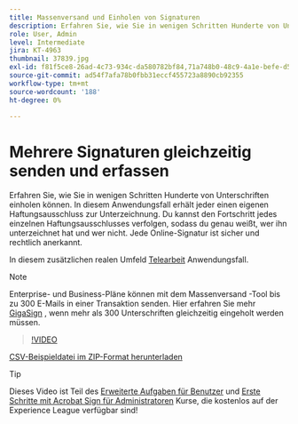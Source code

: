 ```yaml
---
title: Massenversand und Einholen von Signaturen
description: Erfahren Sie, wie Sie in wenigen Schritten Hunderte von Unterschriften gleichzeitig für jedes Dokument einholen können
role: User, Admin
level: Intermediate
jira: KT-4963
thumbnail: 37839.jpg
exl-id: f81f5ce8-26ad-4c73-934c-da580782bf84,71a748b0-48c9-4a1e-befe-d5f311d6c05e
source-git-commit: ad54f7afa78b0fbb31eccf455723a8890cb92355
workflow-type: tm+mt
source-wordcount: '188'
ht-degree: 0%

---
```


# Mehrere Signaturen gleichzeitig senden und erfassen

Erfahren Sie, wie Sie in wenigen Schritten Hunderte von Unterschriften einholen können. In diesem Anwendungsfall erhält jeder einen eigenen Haftungsausschluss zur Unterzeichnung. Du kannst den Fortschritt jedes einzelnen Haftungsausschlusses verfolgen, sodass du genau weißt, wer ihn unterzeichnet hat und wer nicht. Jede Online-Signatur ist sicher und rechtlich anerkannt.

In diesem zusätzlichen realen Umfeld [Telearbeit](https://experienceleague.adobe.com/docs/document-cloud-learn/sign-learning-hub/expand/recipes/gov/usecasegovtelework.html?lang=en) Anwendungsfall.

>[!NOTE]
>
>Enterprise- und Business-Pläne können mit dem Massenversand -Tool bis zu 300 E-Mails in einer Transaktion senden. Hier erfahren Sie mehr [GigaSign](https://experienceleague.adobe.com/docs/document-cloud-learn/sign-learning-hub/develop/custom/gigasign.html?lang=en) , wenn mehr als 300 Unterschriften gleichzeitig eingeholt werden müssen.

>[!VIDEO](https://video.tv.adobe.com/v/33655?quality=12&learn=on&hidetitle=true)

[CSV-Beispieldatei im ZIP-Format herunterladen](../assets/megasign_merge_sample.zip)

>[!TIP]
>
>Dieses Video ist Teil des [Erweiterte Aufgaben für Benutzer](https://experienceleague.adobe.com/?recommended=Sign-U-1-2020.3) und [Erste Schritte mit Acrobat Sign für Administratoren](https://experienceleague.adobe.com/?recommended=Sign-A-1-2020.2) Kurse, die kostenlos auf der Experience League verfügbar sind!
